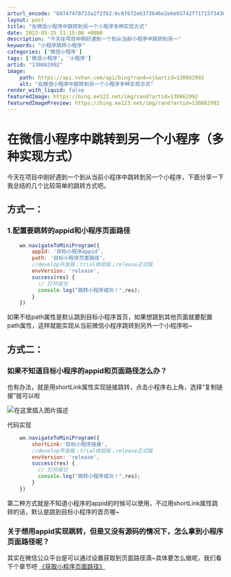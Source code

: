 ```yaml
---
arturl_encode: "68747470733a2f2f62:6c6f672e6373646e2e6e65742f71715f34363636353331372f:61727469636c652f64657461696c732f313330383632393932"
layout: post
title: "在微信小程序中跳转到另一个小程序多种实现方式"
date: 2023-05-25 11:15:08 +0800
description: "今天在项目中刚好遇到一个到从当前小程序中跳转到另一"
keywords: "小程序跳转小程序"
categories: ['微信小程序']
tags: ['微信小程序', '小程序']
artid: "130862992"
image:
    path: https://api.vvhan.com/api/bing?rand=sj&artid=130862992
    alt: "在微信小程序中跳转到另一个小程序多种实现方式"
render_with_liquid: false
featuredImage: https://bing.ee123.net/img/rand?artid=130862992
featuredImagePreview: https://bing.ee123.net/img/rand?artid=130862992
---
```


# 在微信小程序中跳转到另一个小程序（多种实现方式）

今天在项目中刚好遇到一个到从当前小程序中跳转到另一个小程序，下面分享一下我总结的几个比较简单的跳转方式吧。

## 方式一：

### 1.配置要跳转的appid和小程序页面路径

```javascript
	wx.navigateToMiniProgram({
	    appId: '目标小程序appid',
	    path: '目标小程序页面路径',
	    //develop开发版；trial体验版；release正式版
	    envVersion: 'release', 
	    success(res) {
	      // 打开成功
	      console.log("跳转小程序成功！",res);
	    } 
	})

```

如果不给path属性是默认跳到目标小程序首页，如果想跳到其他页面就要配置path属性，这样就能实现从当前微信小程序跳转到另外一个小程序啦~

## 方式二：

### 如果不知道目标小程序的appid和页面路径怎么办？

也有办法，就是用shortLink属性实现链接跳转，点击小程序右上角，选择“复制链接”就可以啦
  
![在这里插入图片描述](https://i-blog.csdnimg.cn/blog_migrate/960a8a74e75ec6f3bd898e4366d6e964.png#pic_center)

代码实现

```javascript
	wx.navigateToMiniProgram({
	    shortLink:'目标小程序链接',
	    //develop开发版；trial体验版；release正式版
	    envVersion: 'release', 
	    success(res) {
	      // 打开成功
	      console.log("跳转小程序成功！",res);
	    } 
	})

```

第二种方式就是不知道小程序的appid的时候可以使用，不过用shortLink属性跳转的话，默认是跳到目标小程序的首页喔~

### 关于想用appid实现跳转，但是又没有源码的情况下，怎么拿到小程序页面路径呢？

其实在微信公众平台是可以通过设置获取到页面路径滴~具体要怎么做呢，我们看下个章节吧
[《获取小程序页面路径》](https://blog.csdn.net/qq_46665317/article/details/130863697?spm=1001.2014.3001.5501)